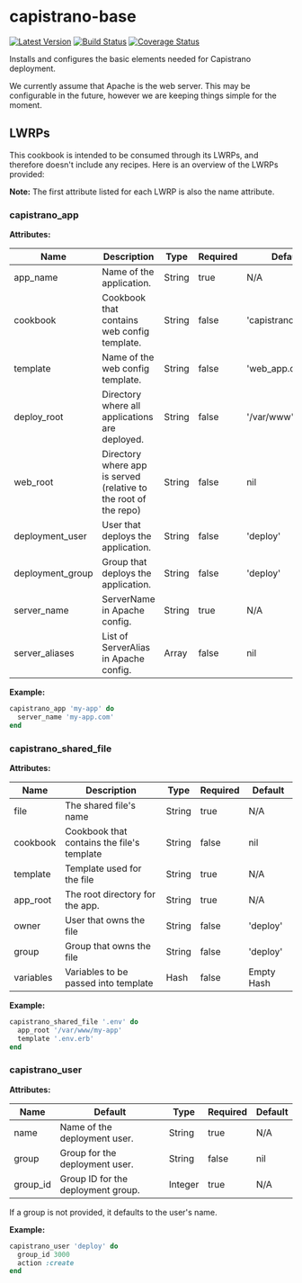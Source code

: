 # capistrano-base

[![Latest Version](http://img.shields.io/github/release/thirdwavellc/chef-capistrano-base.svg?style=flat-square)][release]
[![Build Status](http://img.shields.io/travis-ci/thirdwavellc/chef-capistrano-base.svg?branch=master&style=flat-square)][build]
[![Coverage Status](https://img.shields.io/coveralls/thirdwavellc/chef-capistrano-base.svg?style=flat-square)][coverage]

[release]: https://github.com/thirdwavellc/chef-capistrano-base/releases
[build]: https://travis-ci.org/thirdwavellc/chef-capistrano-base
[coverage]: https://coveralls.io/r/thirdwavellc/chef-capistrano-base

Installs and configures the basic elements needed for Capistrano deployment.

We currently assume that Apache is the web server. This may be configurable in
the future, however we are keeping things simple for the moment.

## LWRPs

This cookbook is intended to be consumed through its LWRPs, and therefore
doesn't include any recipes. Here is an overview of the LWRPs provided:

**Note:** The first attribute listed for each LWRP is also the name attribute.

### capistrano_app

**Attributes:**

| Name             | Description                                                      | Type   | Required | Default            |
| ---------------- | ---------------------------------------------------------------- | ------ | -------- | ----------         |
| app_name         | Name of the application.                                         | String | true     | N/A                |
| cookbook         | Cookbook that contains web config template.                      | String | false    | 'capistrano-base'  |
| template         | Name of the web config template.                                 | String | false    | 'web_app.conf.erb' |
| deploy_root      | Directory where all applications are deployed.                   | String | false    | '/var/www'         |
| web_root         | Directory where app is served (relative to the root of the repo) | String | false    | nil                |
| deployment_user  | User that deploys the application.                               | String | false    | 'deploy'           |
| deployment_group | Group that deploys the application.                              | String | false    | 'deploy'           |
| server_name      | ServerName in Apache config.                                     | String | true     | N/A                |
| server_aliases   | List of ServerAlias in Apache config.                            | Array  | false    | nil                |

**Example:**

```ruby
capistrano_app 'my-app' do
  server_name 'my-app.com'
end
```

### capistrano_shared_file

**Attributes:**

| Name      | Description                                | Type   | Required | Default    |
| --------- | ------------------------------------------ | ------ | -------- | ---------- |
| file      | The shared file's name                     | String | true     | N/A        |
| cookbook  | Cookbook that contains the file's template | String | false    | nil        |
| template  | Template used for the file                 | String | true     | N/A        |
| app_root  | The root directory for the app.            | String | true     | N/A        |
| owner     | User that owns the file                    | String | false    | 'deploy'   |
| group     | Group that owns the file                   | String | false    | 'deploy'   |
| variables | Variables to be passed into template       | Hash   | false    | Empty Hash |

**Example:**

```ruby
capistrano_shared_file '.env' do
  app_root '/var/www/my-app'
  template '.env.erb'
end
```

### capistrano_user

**Attributes:**

| Name     | Default                            | Type    | Required | Default |
| -------- | ---------------------------------- | ------- | -------- | ------- |
| name     | Name of the deployment user.       | String  | true     | N/A     |
| group    | Group for the deployment user.     | String  | false    | nil     |
| group_id | Group ID for the deployment group. | Integer | true     | N/A     |

If a group is not provided, it defaults to the user's name.

**Example:**

```ruby
capistrano_user 'deploy' do
  group_id 3000
  action :create
end
```

